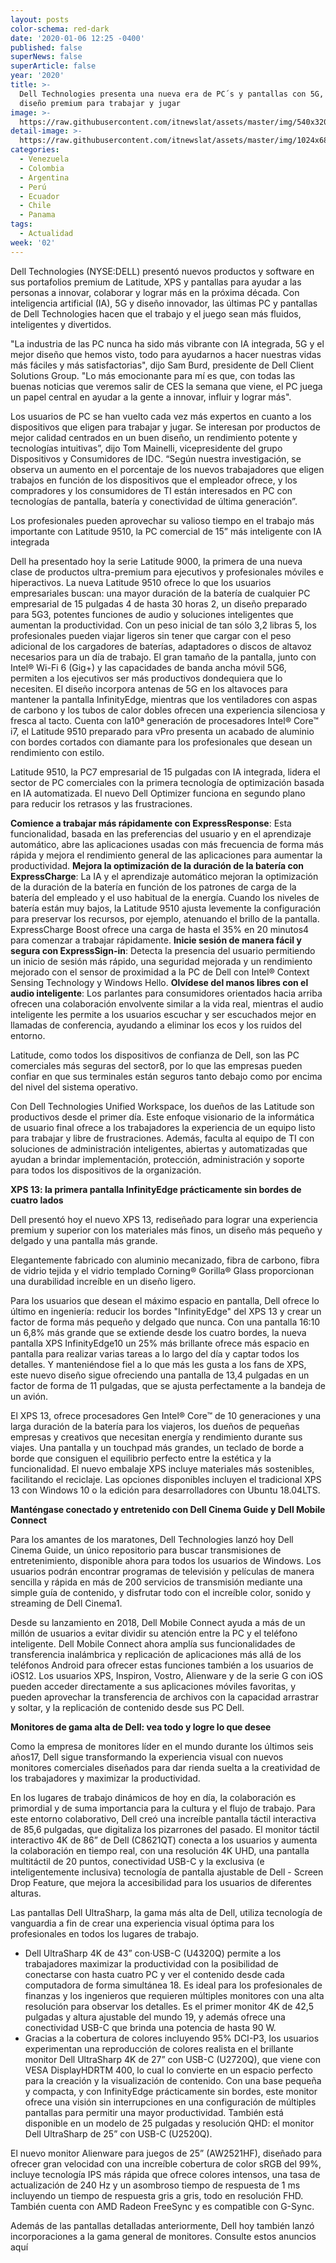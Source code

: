 ```yaml
---
layout: posts
color-schema: red-dark
date: '2020-01-06 12:25 -0400'
published: false
superNews: false
superArticle: false
year: '2020'
title: >-
  Dell Technologies presenta una nueva era de PC´s y pantallas con 5G, AI y
  diseño premium para trabajar y jugar
image: >-
  https://raw.githubusercontent.com/itnewslat/assets/master/img/540x320/DELLp.jpg
detail-image: >-
  https://raw.githubusercontent.com/itnewslat/assets/master/img/1024x680/DELLg.jpg
categories:
  - Venezuela
  - Colombia
  - Argentina
  - Perú
  - Ecuador
  - Chile
  - Panama
tags:
  - Actualidad
week: '02'
---
```

Dell Technologies (NYSE:DELL) presentó nuevos productos y software en sus portafolios premium de Latitude, XPS y pantallas para ayudar a las personas a innovar, colaborar y lograr más en la próxima década. Con inteligencia artificial (IA), 5G y diseño innovador, las últimas PC y pantallas de Dell Technologies hacen que el trabajo y el juego sean más fluidos, inteligentes y divertidos.

"La industria de las PC nunca ha sido más vibrante con IA integrada, 5G y el mejor diseño que hemos visto, todo para ayudarnos a hacer nuestras vidas más fáciles y más satisfactorias", dijo Sam Burd, presidente de Dell Client Solutions Group. "Lo más emocionante para mí es que, con todas las buenas noticias que veremos salir de CES la semana que viene, el PC juega un papel central en ayudar a la gente a innovar, influir y lograr más".

Los usuarios de PC se han vuelto cada vez más expertos en cuanto a los dispositivos que eligen para trabajar y jugar. Se interesan por productos de mejor calidad centrados en un buen diseño, un rendimiento potente y tecnologías intuitivas”, dijo Tom Mainelli, vicepresidente del grupo Dispositivos y Consumidores de IDC. “Según nuestra investigación, se observa un aumento en el porcentaje de los nuevos trabajadores que eligen trabajos en función de los dispositivos que el empleador ofrece, y los compradores y los consumidores de TI están interesados en PC con tecnologías de pantalla, batería y conectividad de última generación”.

Los profesionales pueden aprovechar su valioso tiempo en el trabajo más importante con Latitude 9510, la PC comercial de 15” más inteligente con IA integrada

Dell ha presentado hoy la serie Latitude 9000, la primera de una nueva clase de productos ultra-premium para ejecutivos y profesionales móviles e hiperactivos. La nueva Latitude 9510 ofrece lo que los usuarios empresariales buscan: una mayor duración de la batería de cualquier PC empresarial de 15 pulgadas 4 de hasta 30 horas 2, un diseño preparado para 5G3, potentes funciones de audio y soluciones inteligentes que aumentan la productividad. Con un peso inicial de tan sólo 3,2 libras 5, los profesionales pueden viajar ligeros sin tener que cargar con el peso adicional de los cargadores de baterías, adaptadores o discos de altavoz necesarios para un día de trabajo. El gran tamaño de la pantalla, junto con Intel® Wi-Fi 6 (Gig+) y las capacidades de banda ancha móvil 5G6, permiten a los ejecutivos ser más productivos dondequiera que lo necesiten. El diseño incorpora antenas de 5G en los altavoces para mantener la pantalla InfinityEdge, mientras que los ventiladores con aspas de carbono y los tubos de calor dobles ofrecen una experiencia silenciosa y fresca al tacto. Cuenta con la10ª generación de procesadores Intel® Core™ i7, el Latitude 9510 preparado para vPro presenta un acabado de aluminio con bordes cortados con diamante para los profesionales que desean un rendimiento con estilo.

Latitude 9510, la PC7 empresarial de 15 pulgadas con IA integrada, lidera el sector de PC comerciales con la primera tecnología de optimización basada en IA automatizada. El nuevo Dell Optimizer funciona en segundo plano para reducir los retrasos y las frustraciones. 

**Comience a trabajar más rápidamente con ExpressResponse**: Esta funcionalidad, basada en las preferencias del usuario y en el aprendizaje automático, abre las aplicaciones usadas con más frecuencia de forma más rápida y mejora el rendimiento general de las aplicaciones para aumentar la productividad.
**Mejora la optimización de la duración de la batería con ExpressCharge**: La IA y el aprendizaje automático mejoran la optimización de la duración de la batería en función de los patrones de carga de la batería del empleado y el uso habitual de la energía. Cuando los niveles de batería están muy bajos, la Latitude 9510 ajusta levemente la configuración para preservar los recursos, por ejemplo, atenuando el brillo de la pantalla. ExpressCharge Boost ofrece una carga de hasta el 35% en 20 minutos4 para comenzar a trabajar rápidamente. 
**Inicie sesión de manera fácil y segura con ExpressSign-in**: Detecta la presencia del usuario permitiendo un inicio de sesión más rápido, una seguridad mejorada y un rendimiento mejorado con el sensor de proximidad a la PC de Dell con Intel® Context Sensing Technology y Windows Hello.
**Olvídese del manos libres con el audio inteligente**: Los parlantes para consumidores orientados hacia arriba ofrecen una colaboración envolvente similar a la vida real, mientras el audio inteligente les permite a los usuarios escuchar y ser escuchados mejor en llamadas de conferencia, ayudando a eliminar los ecos y los ruidos del entorno. 

Latitude, como todos los dispositivos de confianza de Dell, son las PC comerciales más seguras del sector8, por lo que las empresas pueden confiar en que sus terminales están seguros tanto debajo como por encima del nivel del sistema operativo.

Con Dell Technologies Unified Workspace, los dueños de las Latitude son productivos desde el primer día. Este enfoque visionario de la informática de usuario final ofrece a los trabajadores la experiencia de un equipo listo para trabajar y libre de frustraciones. Además, faculta al equipo de TI con soluciones de administración inteligentes, abiertas y automatizadas que ayudan a brindar implementación, protección, administración y soporte para todos los dispositivos de la organización.

**XPS 13: la primera pantalla InfinityEdge prácticamente sin bordes de cuatro lados**

Dell presentó hoy el nuevo XPS 13, rediseñado para lograr una experiencia premium y superior con los materiales más finos, un diseño más pequeño y delgado y una pantalla más grande.

Elegantemente fabricado con aluminio mecanizado, fibra de carbono, fibra de vidrio tejida y el vidrio templado Corning® Gorilla® Glass proporcionan una durabilidad increíble en un diseño ligero. 

Para los usuarios que desean el máximo espacio en pantalla, Dell ofrece lo último en ingeniería: reducir los bordes "InfinityEdge" del XPS 13 y crear un factor de forma más pequeño y delgado que nunca. Con una pantalla 16:10 un 6,8% más grande que se extiende desde los cuatro bordes, la nueva pantalla XPS InfinityEdge10 un 25% más brillante ofrece más espacio en pantalla para realizar varias tareas a lo largo del día y captar todos los detalles. Y manteniéndose fiel a lo que más les gusta a los fans de XPS, este nuevo diseño sigue ofreciendo una pantalla de 13,4 pulgadas en un factor de forma de 11 pulgadas, que se ajusta perfectamente a la bandeja de un avión. 

El XPS 13, ofrece procesadores Gen Intel® Core™ de 10 generaciones y una larga duración de la batería para los viajeros, los dueños de pequeñas empresas y creativos que necesitan energía y rendimiento durante sus viajes. Una pantalla y un touchpad más grandes, un teclado de borde a borde que consiguen el equilibrio perfecto entre la estética y la funcionalidad. El nuevo embalaje XPS incluye materiales más sostenibles, facilitando el reciclaje. Las opciones disponibles incluyen el tradicional XPS 13 con Windows 10 o la edición para desarrolladores con Ubuntu 18.04LTS. 

**Manténgase conectado y entretenido con Dell Cinema Guide y Dell Mobile Connect**

Para los amantes de los maratones, Dell Technologies lanzó hoy  Dell Cinema Guide, un único repositorio para buscar transmisiones de entretenimiento, disponible ahora para todos los usuarios de Windows. Los usuarios podrán encontrar programas de televisión y películas de manera sencilla y rápida en más de 200 servicios de transmisión mediante una simple guía de contenido, y disfrutar todo con el increíble color, sonido y streaming de Dell Cinema1.

Desde su lanzamiento en 2018, Dell Mobile Connect ayuda a más de un millón de usuarios a evitar dividir su atención entre la PC y el teléfono inteligente. Dell Mobile Connect ahora amplía sus funcionalidades de transferencia inalámbrica y replicación de aplicaciones más allá de los teléfonos Android para ofrecer estas funciones también a los usuarios de iOS12. Los usuarios XPS, Inspiron, Vostro, Alienware y de la serie G con iOS pueden acceder directamente a sus aplicaciones móviles favoritas, y pueden aprovechar la transferencia de archivos con la capacidad arrastrar y soltar, y la replicación de contenido desde sus PC Dell.

**Monitores de gama alta de Dell: vea todo y logre lo que desee**

Como la empresa de monitores líder en el mundo durante los últimos seis años17, Dell sigue transformando la experiencia visual con nuevos monitores comerciales diseñados para dar rienda suelta a la creatividad de los trabajadores y maximizar la productividad. 

En los lugares de trabajo dinámicos de hoy en día, la colaboración es primordial y de suma importancia para la cultura y el flujo de trabajo. Para este entorno colaborativo, Dell creó una increíble pantalla táctil interactiva de 85,6 pulgadas, que digitaliza los pizarrones del pasado. El monitor táctil interactivo 4K de 86” de Dell (C8621QT) conecta a los usuarios y aumenta la colaboración en tiempo real, con una resolución 4K UHD, una pantalla multitáctil de 20 puntos, conectividad USB-C y la exclusiva (e inteligentemente inclusiva) tecnología de pantalla ajustable de Dell - Screen Drop Feature, que mejora la accesibilidad para los usuarios de diferentes alturas. 

Las pantallas Dell UltraSharp, la gama más alta de Dell, utiliza tecnología de vanguardia a fin de crear una experiencia visual óptima para los profesionales en todos los lugares de trabajo.

- Dell UltraSharp 4K de 43” con·USB-C (U4320Q) permite a los trabajadores maximizar la productividad con la posibilidad de conectarse con hasta cuatro PC y ver el contenido desde cada computadora de forma simultánea 18. Es ideal para los profesionales de finanzas y los ingenieros que requieren múltiples monitores con una alta resolución para observar los detalles. Es el primer monitor 4K de 42,5 pulgadas y altura ajustable del mundo 19, y además ofrece una conectividad USB-C que brinda una potencia de hasta 90 W. 
- Gracias a la cobertura de colores incluyendo 95% DCI-P3, los usuarios experimentan una reproducción de colores realista en el brillante monitor Dell UltraSharp 4K de 27” con USB-C (U2720Q), que viene con VESA DisplayHDRTM 400, lo cual lo convierte en un espacio perfecto para la creación y la visualización de contenido. Con una base pequeña y compacta, y con InfinityEdge prácticamente sin bordes, este monitor ofrece una visión sin interrupciones en una configuración de múltiples pantallas para permitir una mayor productividad. También está disponible en un modelo de 25 pulgadas y resolución QHD: el monitor Dell UltraSharp de 25” con USB-C (U2520Q).

El nuevo monitor Alienware para juegos de 25” (AW2521HF), diseñado para ofrecer gran velocidad con una increíble cobertura de color sRGB del 99%, incluye tecnología IPS más rápida que ofrece colores intensos, una tasa de actualización de 240 Hz y un asombroso tiempo de respuesta de 1 ms incluyendo un tiempo de respuesta gris a gris, todo en resolución FHD. También cuenta con AMD Radeon FreeSync y es compatible con G-Sync.

Además de las pantallas detalladas anteriormente, Dell hoy también lanzó incorporaciones a la gama general de monitores. Consulte estos anuncios aquí 